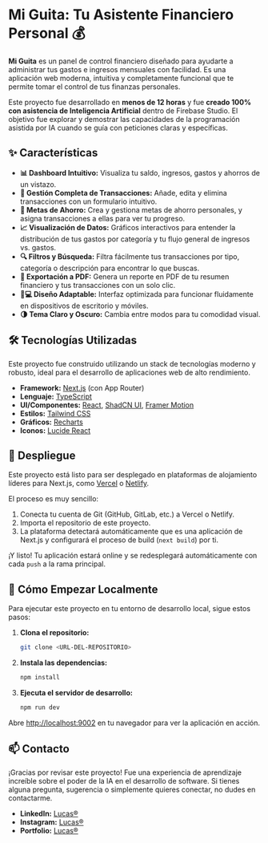 # Mi Guita: Tu Asistente Financiero Personal 💰 

**Mi Guita** es un panel de control financiero diseñado para ayudarte a administrar tus gastos e ingresos mensuales con facilidad. Es una aplicación web moderna, intuitiva y completamente funcional que te permite tomar el control de tus finanzas personales.

Este proyecto fue desarrollado en **menos de 12 horas** y fue **creado 100% con asistencia de Inteligencia Artificial** dentro de Firebase Studio. El objetivo fue explorar y demostrar las capacidades de la programación asistida por IA cuando se guía con peticiones claras y específicas.

## ✨ Características

*   **📊 Dashboard Intuitivo:** Visualiza tu saldo, ingresos, gastos y ahorros de un vistazo.
*   **💸 Gestión Completa de Transacciones:** Añade, edita y elimina transacciones con un formulario intuitivo.
*   **🎯 Metas de Ahorro:** Crea y gestiona metas de ahorro personales, y asigna transacciones a ellas para ver tu progreso.
*   **📈 Visualización de Datos:** Gráficos interactivos para entender la distribución de tus gastos por categoría y tu flujo general de ingresos vs. gastos.
*   **🔍 Filtros y Búsqueda:** Filtra fácilmente tus transacciones por tipo, categoría o descripción para encontrar lo que buscas.
*   **📄 Exportación a PDF:** Genera un reporte en PDF de tu resumen financiero y tus transacciones con un solo clic.
*   **📱💻 Diseño Adaptable:** Interfaz optimizada para funcionar fluidamente en dispositivos de escritorio y móviles.
*   **🌗 Tema Claro y Oscuro:** Cambia entre modos para tu comodidad visual.

## 🛠️ Tecnologías Utilizadas

Este proyecto fue construido utilizando un stack de tecnologías moderno y robusto, ideal para el desarrollo de aplicaciones web de alto rendimiento.

*   **Framework:** [Next.js](https://nextjs.org/) (con App Router)
*   **Lenguaje:** [TypeScript](https://www.typescriptlang.org/)
*   **UI/Componentes:** [React](https://reactjs.org/), [ShadCN UI](https://ui.shadcn.com/), [Framer Motion](https://www.framer.com/motion/)
*   **Estilos:** [Tailwind CSS](https://tailwindcss.com/)
*   **Gráficos:** [Recharts](https://recharts.org/)
*   **Iconos:** [Lucide React](https://lucide.dev/)

## 🚀 Despliegue

Este proyecto está listo para ser desplegado en plataformas de alojamiento líderes para Next.js, como [Vercel](https://vercel.com/) o [Netlify](https://www.netlify.com/).

El proceso es muy sencillo:
1.  Conecta tu cuenta de Git (GitHub, GitLab, etc.) a Vercel o Netlify.
2.  Importa el repositorio de este proyecto.
3.  La plataforma detectará automáticamente que es una aplicación de Next.js y configurará el proceso de build (`next build`) por ti.

¡Y listo! Tu aplicación estará online y se redesplegará automáticamente con cada `push` a la rama principal.

## 🏁 Cómo Empezar Localmente

Para ejecutar este proyecto en tu entorno de desarrollo local, sigue estos pasos:

1.  **Clona el repositorio:**
    ```bash
    git clone <URL-DEL-REPOSITORIO>
    ```

2.  **Instala las dependencias:**
    ```bash
    npm install
    ```

3.  **Ejecuta el servidor de desarrollo:**
    ```bash
    npm run dev
    ```

Abre [http://localhost:9002](http://localhost:9002) en tu navegador para ver la aplicación en acción.

## 📫 Contacto

¡Gracias por revisar este proyecto! Fue una experiencia de aprendizaje increíble sobre el poder de la IA en el desarrollo de software. Si tienes alguna pregunta, sugerencia o simplemente quieres conectar, no dudes en contactarme.

*   **LinkedIn:** [Lucas®](https://www.linkedin.com/in/lucasnicol%C3%A1sram%C3%ADrez/)
*   **Instagram:** [Lucas®](https://www.instagram.com/lramirez.di/)
*   **Portfolio:** [Lucas®](https://www.lucasramirez.dev)
